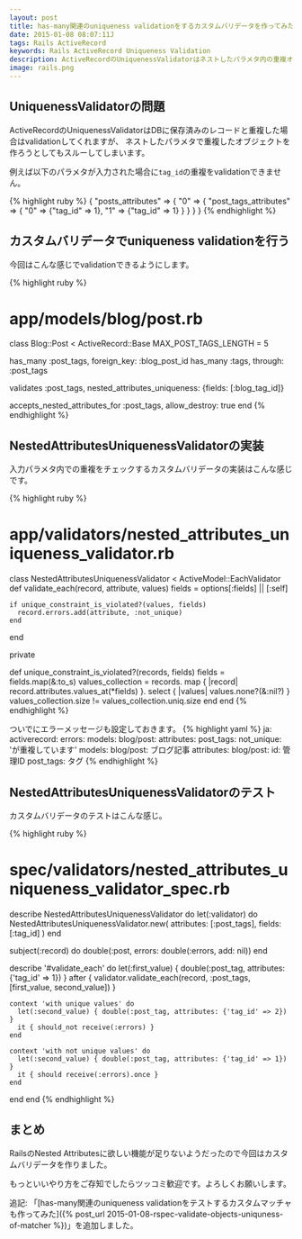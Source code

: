 ```yaml
---
layout: post
title: has-many関連のuniqueness validationをするカスタムバリデータを作ってみた
date: 2015-01-08 08:07:11J
tags: Rails ActiveRecord
keywords: Rails ActiveRecord Uniqueness Validation
description: ActiveRecordのUniquenessValidatorはネストしたパラメタ内の重複オブジェクトの一意性を検出してくれないので、カスタムバリデータを作って対応しました。
image: rails.png
---
```


## UniquenessValidatorの問題

ActiveRecordのUniquenessValidatorはDBに保存済みのレコードと重複した場合はvalidationしてくれますが、
ネストしたパラメタで重複したオブジェクトを作ろうとしてもスルーしてしまいます。

例えば以下のパラメタが入力された場合に`tag_id`の重複をvalidationできません。

{% highlight ruby %}
{
  "posts_attributes" => {
    "0" => {
      "post_tags_attributes" => {
        "0" => {"tag_id" => 1},
        "1" => {"tag_id" => 1}
      }
    }
  }
}
{% endhighlight %}

## カスタムバリデータでuniqueness validationを行う

今回はこんな感じでvalidationできるようにします。

{% highlight ruby %}
# app/models/blog/post.rb
class Blog::Post < ActiveRecord::Base
  MAX_POST_TAGS_LENGTH = 5

  has_many :post_tags, foreign_key: :blog_post_id
  has_many :tags, through: :post_tags

  validates :post_tags, nested_attributes_uniqueness: {fields: [:blog_tag_id]}

  accepts_nested_attributes_for :post_tags, allow_destroy: true
end
{% endhighlight %}

## NestedAttributesUniquenessValidatorの実装

入力パラメタ内での重複をチェックするカスタムバリデータの実装はこんな感じです。

{% highlight ruby %}
# app/validators/nested_attributes_uniqueness_validator.rb
class NestedAttributesUniquenessValidator < ActiveModel::EachValidator
  def validate_each(record, attribute, values)
    fields = options[:fields] || [:self]

    if unique_constraint_is_violated?(values, fields)
      record.errors.add(attribute, :not_unique)
    end
  end

  private

  def unique_constraint_is_violated?(records, fields)
    fields = fields.map(&:to_s)
    values_collection =
      records.
        map { |record| record.attributes.values_at(*fields) }.
        select { |values| values.none?(&:nil?) }
    values_collection.size != values_collection.uniq.size
  end
end
{% endhighlight %}

ついでにエラーメッセージも設定しておきます。
{% highlight yaml %}
ja:
  activerecord:
    errors:
      models:
        blog/post:
          attributes:
            post_tags:
              not_unique: 'が重複しています'
    models:
      blog/post: ブログ記事
    attributes:
      blog/post:
        id: 管理ID
        post_tags: タグ
{% endhighlight %}

## NestedAttributesUniquenessValidatorのテスト

カスタムバリデータのテストはこんな感じ。

{% highlight ruby %}
# spec/validators/nested_attributes_uniqueness_validator_spec.rb
describe NestedAttributesUniquenessValidator do
  let(:validator) do
    NestedAttributesUniquenessValidator.new(
      attributes: [:post_tags],
      fields: [:tag_id]
    )
  end

  subject(:record) do
    double(:post, errors: double(:errors, add: nil))
  end

  describe '#validate_each' do
    let(:first_value) { double(:post_tag, attributes: {'tag_id' => 1}) }
    after { validator.validate_each(record, :post_tags, [first_value, second_value]) }

    context 'with unique values' do
      let(:second_value) { double(:post_tag, attributes: {'tag_id' => 2}) }
      it { should_not receive(:errors) }
    end

    context 'with not unique values' do
      let(:second_value) { double(:post_tag, attributes: {'tag_id' => 1}) }
      it { should receive(:errors).once }
    end
  end
end
{% endhighlight %}

## まとめ

RailsのNested Attributesに欲しい機能が足りないようだったので今回はカスタムバリデータを作りました。

もっといいやり方をご存知でしたらツッコミ歓迎です。よろしくお願いします。

追記: 「[has-many関連のuniqueness validationをテストするカスタムマッチャも作ってみた]({% post_url 2015-01-08-rspec-validate-objects-uniquness-of-matcher %})」を追加しました。
